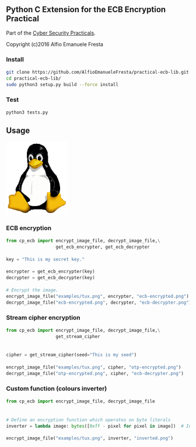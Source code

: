 ## Python C Extension for the ECB Encryption Practical

Part of the [Cyber Security Practicals](https://cs.york.ac.uk/cyber-practicals/).

Copyright (c)2016 Alfio Emanuele Fresta

### Install

```bash
git clone https://github.com/AlfioEmanueleFresta/practical-ecb-lib.git
cd practical-ecb-lib/
sudo python3 setup.py build --force install
```

### Test

```bash
python3 tests.py
```


## Usage

![Original image](https://raw.githubusercontent.com/AlfioEmanueleFresta/practical-ecb-lib/master/examples/tux.png "Original Image")


### ECB encryption

```python
from cp_ecb import encrypt_image_file, decrypt_image_file,\
                   get_ecb_encrypter, get_ecb_decrypter

key = "This is my secret key."

encrypter = get_ecb_encrypter(key)
decrypter = get_ecb_decrypter(key)

# Encrypt the image.
encrypt_image_file("examples/tux.png", encrypter, "ecb-encrypted.png")
decrypt_image_file("ecb-encrypted.png", decrypter, "ecb-decrypter.png")
```


### Stream cipher encryption

```python
from cp_ecb import encrypt_image_file, decrypt_image_file,\
                   get_stream_cipher


cipher = get_stream_cipher(seed="This is my seed")

encrypt_image_file("examples/tux.png", cipher, "otp-encrypted.png")
decrypt_image_file("otp-encrypted.png", cipher, "ecb-decrypter.png")
```


### Custom function (colours inverter)

```python
from cp_ecb import encrypt_image_file, decrypt_image_file


# Define an encryption function which operates on byte literals
inverter = lambda image: bytes([0xff - pixel for pixel in image])  # Invert colours

encrypt_image_file("examples/tux.png", inverter, "inverted.png")
```